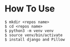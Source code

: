 # How To Use

````
$ mkdir <repos name>
$ cd <repos name>
$ python3 -m venv venv
$ source venv/bin/activate
$ install django and Pillow

````